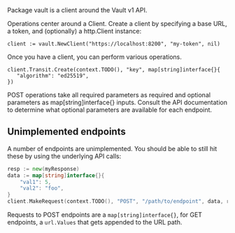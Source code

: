 Package vault is a client around the Vault v1 API.

Operations center around a Client. Create a client by specifying a base URL,
a token, and (optionally) a http.Client instance:

    client := vault.NewClient("https://localhost:8200", "my-token", nil)

Once you have a client, you can perform various operations.

    client.Transit.Create(context.TODO(), "key", map[string]interface{}{
       "algorithm": "ed25519",
    })

POST operations take all required parameters as required and optional
parameters as map[string]interface{} inputs. Consult the API documentation to
determine what optional parameters are available for each endpoint.

## Unimplemented endpoints

A number of endpoints are unimplemented. You should be able to still hit these
by using the underlying API calls:

```go
resp := new(myResponse)
data := map[string]interface{}{
    "val1": 5,
    "val2": "foo",
}
client.MakeRequest(context.TODO(), "POST", "/path/to/endpoint", data, resp);
```

Requests to POST endpoints are a `map[string]interface{}`, for GET endpoints,
a `url.Values` that gets appended to the URL path.
